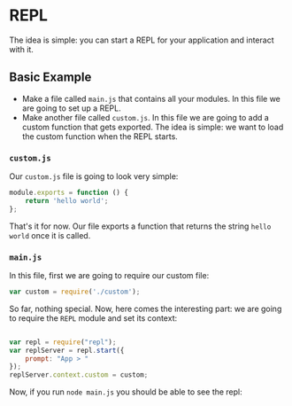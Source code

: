 # REPL

The idea is simple: you can start a REPL for your application and interact with it.

## Basic Example

- Make a file called `main.js` that contains all your modules. In this file we are going to set up a REPL.
- Make another file called `custom.js`. In this file we are going to add a custom function that gets exported. The idea is simple: we want to load the custom function when the REPL starts.


### `custom.js`

Our `custom.js` file is going to look very simple:

```javascript
module.exports = function () {
    return 'hello world';
};

```

That's it for now. Our file exports a function that returns the string `hello world` once it is called.

### `main.js`

In this file, first we are going to require our custom file:

```javascript
var custom = require('./custom');
```

So far, nothing special. Now, here comes the interesting part: we are going to require the `REPL` module and set its context:

```javascript

var repl = require("repl");
var replServer = repl.start({
    prompt: "App > "
});
replServer.context.custom = custom;
```

Now, if you run `node main.js` you should be able to see the repl:
